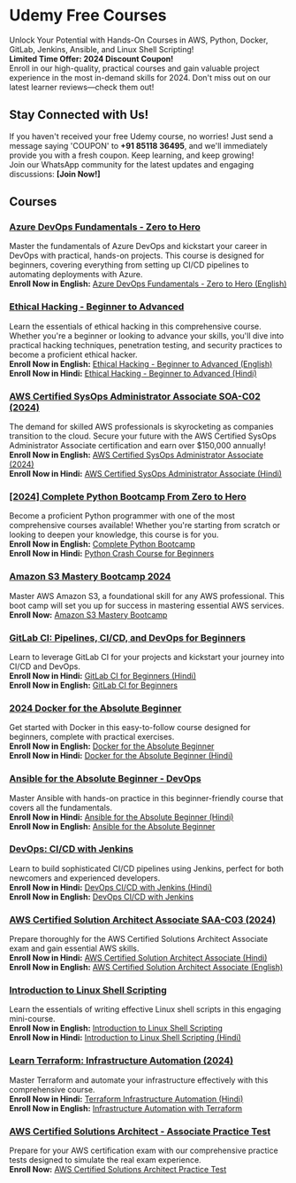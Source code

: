 # Udemy Free Courses

Unlock Your Potential with Hands-On Courses in AWS, Python, Docker, GitLab, Jenkins, Ansible, and Linux Shell Scripting!  
**Limited Time Offer: 2024 Discount Coupon!**  
Enroll in our high-quality, practical courses and gain valuable project experience in the most in-demand skills for 2024. Don't miss out on our latest learner reviews—check them out!

## Stay Connected with Us!
If you haven't received your free Udemy course, no worries! Just send a message saying 'COUPON' to **+91 85118 36495**, and we'll immediately provide you with a fresh coupon. Keep learning, and keep growing!  
Join our WhatsApp community for the latest updates and engaging discussions: **[Join Now!]**

## Courses

### [Azure DevOps Fundamentals - Zero to Hero](#)
Master the fundamentals of Azure DevOps and kickstart your career in DevOps with practical, hands-on projects. This course is designed for beginners, covering everything from setting up CI/CD pipelines to automating deployments with Azure.  
**Enroll Now in English:** [Azure DevOps Fundamentals - Zero to Hero (English)](#)

### [Ethical Hacking - Beginner to Advanced](#)
Learn the essentials of ethical hacking in this comprehensive course. Whether you're a beginner or looking to advance your skills, you'll dive into practical hacking techniques, penetration testing, and security practices to become a proficient ethical hacker.  
**Enroll Now in English:** [Ethical Hacking - Beginner to Advanced (English)](#)  
**Enroll Now in Hindi:** [Ethical Hacking - Beginner to Advanced (Hindi)](#)

### [AWS Certified SysOps Administrator Associate SOA-C02 (2024)](#)
The demand for skilled AWS professionals is skyrocketing as companies transition to the cloud. Secure your future with the AWS Certified SysOps Administrator Associate certification and earn over $150,000 annually!  
**Enroll Now in English:** [AWS Certified SysOps Administrator Associate (2024)](#)  
**Enroll Now in Hindi:** [AWS Certified SysOps Administrator Associate (Hindi)](#)

### [[2024] Complete Python Bootcamp From Zero to Hero](#)
Become a proficient Python programmer with one of the most comprehensive courses available! Whether you're starting from scratch or looking to deepen your knowledge, this course is for you.  
**Enroll Now in English:** [Complete Python Bootcamp](#)  
**Enroll Now in Hindi:** [Python Crash Course for Beginners](#)

### [Amazon S3 Mastery Bootcamp 2024](#)
Master AWS Amazon S3, a foundational skill for any AWS professional. This boot camp will set you up for success in mastering essential AWS services.  
**Enroll Now:** [Amazon S3 Mastery Bootcamp](#)

### [GitLab CI: Pipelines, CI/CD, and DevOps for Beginners](#)
Learn to leverage GitLab CI for your projects and kickstart your journey into CI/CD and DevOps.  
**Enroll Now in Hindi:** [GitLab CI for Beginners (Hindi)](#)  
**Enroll Now in English:** [GitLab CI for Beginners](#)

### [2024 Docker for the Absolute Beginner](#)
Get started with Docker in this easy-to-follow course designed for beginners, complete with practical exercises.  
**Enroll Now in English:** [Docker for the Absolute Beginner](#)  
**Enroll Now in Hindi:** [Docker for the Absolute Beginner (Hindi)](#)

### [Ansible for the Absolute Beginner - DevOps](#)
Master Ansible with hands-on practice in this beginner-friendly course that covers all the fundamentals.  
**Enroll Now in Hindi:** [Ansible for the Absolute Beginner (Hindi)](#)  
**Enroll Now in English:** [Ansible for the Absolute Beginner](#)

### [DevOps: CI/CD with Jenkins](#)
Learn to build sophisticated CI/CD pipelines using Jenkins, perfect for both newcomers and experienced developers.  
**Enroll Now in Hindi:** [DevOps CI/CD with Jenkins (Hindi)](#)  
**Enroll Now in English:** [DevOps CI/CD with Jenkins](#)

### [AWS Certified Solution Architect Associate SAA-C03 (2024)](#)
Prepare thoroughly for the AWS Certified Solutions Architect Associate exam and gain essential AWS skills.  
**Enroll Now in Hindi:** [AWS Certified Solution Architect Associate (Hindi)](#)  
**Enroll Now in English:** [AWS Certified Solution Architect Associate (English)](#)

### [Introduction to Linux Shell Scripting](#)
Learn the essentials of writing effective Linux shell scripts in this engaging mini-course.  
**Enroll Now in English:** [Introduction to Linux Shell Scripting](#)  
**Enroll Now in Hindi:** [Introduction to Linux Shell Scripting (Hindi)](#)

### [Learn Terraform: Infrastructure Automation (2024)](#)
Master Terraform and automate your infrastructure effectively with this comprehensive course.  
**Enroll Now in Hindi:** [Terraform Infrastructure Automation (Hindi)](#)  
**Enroll Now in English:** [Infrastructure Automation with Terraform](#)

### [AWS Certified Solutions Architect - Associate Practice Test](#)
Prepare for your AWS certification exam with our comprehensive practice tests designed to simulate the real exam experience.  
**Enroll Now:** [AWS Certified Solutions Architect Practice Test](#)

